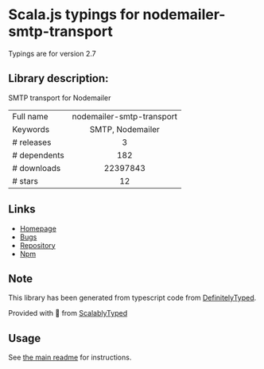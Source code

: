 
# Scala.js typings for nodemailer-smtp-transport

Typings are for version 2.7

## Library description:
SMTP transport for Nodemailer

|                    |                 |
| ------------------ | :-------------: |
| Full name          | nodemailer-smtp-transport |
| Keywords           | SMTP, Nodemailer |
| # releases         | 3 |
| # dependents       | 182 |
| # downloads        | 22397843 |
| # stars            | 12 |

## Links
- [Homepage](http://github.com/andris9/nodemailer-smtp-transport)
- [Bugs](https://github.com/andris9/nodemailer-smtp-transport/issues)
- [Repository](https://github.com/andris9/nodemailer-smtp-transport)
- [Npm](https://www.npmjs.com/package/nodemailer-smtp-transport)
    


## Note
This library has been generated from typescript code from [DefinitelyTyped](https://definitelytyped.org).

Provided with :purple_heart: from [ScalablyTyped](https://github.com/oyvindberg/ScalablyTyped)

## Usage
See [the main readme](../../readme.md) for instructions.



